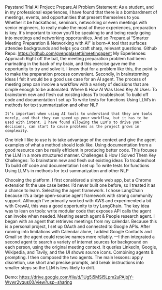 Paystand Trial AI Project: Prepare.Ai
Problem Statement:
As a student, and in my professional experiences, I have found that there is a bombardment of meetings, events, and opportunities that present themselves to you. Whether it be hackathons, seminars, networking or even meetings with senior engineers, to really make the most of these experiences, preparation is key. 
It's important to know you’ll be speaking to and being ready going into meetings and networking opportunities. And so Prepare.ai “Smarter Meeting Preparation & Networking with AI” is born–A tool that surfaces attendee backgrounds and helps you craft sharp, relevant questions.
Github Repo:
https://github.com/gvengalasetti/meetingagent 
My Experiences:
Approach
	Right off the bat, the meeting preparation problem had been marinating in the back of my brain, and this exercise gave me the opportunity to try and solve it. I knew that for a problem like this, the point is to make the preparation process convenient. Secondly, in brainstorming ideas I felt it would be a good use case for an AI agent. The process of meeting prep can involve a workflow with a variety of decisions that are simple enough to be automated. 
Where & How AI Was Used
Key AI Uses:
To brainstorm new and flesh out existing ideas
To troubleshoot
To build off code and documentation I set up
To write tests for functions
Using LLM’s in methods for text summarization and other NLP 

	It’s important when using AI tools to understand that they are tools merely, and that they can speed up your workflow, but it has to be used with intent. I have found allowing the LLM’s to drive your decisions, can start to cause problems as the project grows in complexity. 
One trick I like to use is to take advantage of the context and give the agent examples of what a method should look like. Using documentation from a good resource can be really efficient in producing better code. This focuses the LLM in a more structured manner.
Challenges & How I Solved Them
Key Challenges:
To brainstorm new and flesh out existing ideas
To troubleshoot
To build off code and documentation I set up
To write tests for functions
Using LLM’s in methods for text summarization and other NLP 

Choosing the platform.
 I first considered a simple web app, but a Chrome extension fit the use case better. I’d never built one before, so I treated it as a chance to learn.
Selecting the agent framework.
 I chose LangChain because it’s a large open-source agent framework with strong community support. Although I’ve primarily worked with AWS and experimented a bit with CrewAI, this was a good opportunity to try LangChain. The key idea was to lean on tools: write modular code that exposes API calls the agent can invoke when needed.
Meeting search agent & People research agent.
 I began with an agent that retrieves meetings from my calendar. Because this is a personal project, I set up OAuth and connected to Google APIs. After running into limitations with Calendar alone, I added Google Contacts and Gmail so the agent could resolve names more reliably. —I then integrated a second agent to search a variety of internet sources for background on each person, using the original meeting context. It queries LinkedIn, Google, Wikipedia, and Tavily, and the UI shows source icons.
Combining agents & prompting.
 I then composed the two agents. The main lessons: apply discretion, use short and precise prompts, and break instructions into smaller steps so the LLM is less likely to drift.

Demo:
https://drive.google.com/file/d/1Ug5j5MSI5Lpm2uPAjbjY-Wvwr2vqus00/view?usp=sharing 



